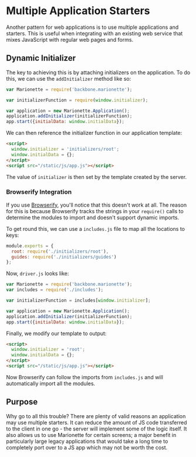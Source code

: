 # Multiple Application Starters

Another pattern for web applications is to use multiple applications and
starters. This is useful when integrating with an existing web service that
mixes JavaScript with regular web pages and forms.


## Dynamic Initializer

The key to achieving this is by attaching initializers on the application. To
do this, we can use the `addInitializer` method like so:

```js
var Marionette = require('backbone.marionette');

var initializerFunction = require(window.initializer);

var application = new Marionette.Application();
application.addInitializer(initializerFunction);
app.start({initialData: window.initialData});
```

We can then reference the initializer function in our application template:

```html
<script>
  window.initializer = 'initializers/root';
  window.initialData = {};
</script>
<script src="/static/js/app.js"></script>
```

The value of `initializer` is then set by the template created by the server.


### Browserify Integration

If you use [Browserify][browserify], you'll notice that this doesn't work at
all. The reason for this is because Browserify tracks the strings in your
`require()` calls to determine the modules to import and doesn't support dynamic
imports.

To get round this, we can use a `includes.js` file to map all the locations to
keys:

```js
module.exports = {
  root: require('./initializers/root'),
  guides: require('./initializers/guides')
};
```

Now, `driver.js` looks like:

```js
var Marionette = require('backbone.marionette');
var includes = require('./includes');

var initializerFunction = includes[window.initializer];

var application = new Marionette.Application();
application.addInitializer(initializerFunction);
app.start({initialData: window.initialData});
```

Finally, we modify our template to output:

```html
<script>
  window.initializer = 'root';
  window.initialData = {};
</script>
<script src="/static/js/app.js"></script>
```

Now Browserify can follow the imports from `includes.js` and will automatically
import all the modules.


## Purpose

Why go to all this trouble? There are plenty of valid reasons an application
may use multiple starters. It can reduce the amount of JS code transferred to
the client in one go - the server will implement some of the logic itself. It
also allows us to use Marionette for certain screens; a major benefit in
particularly large legacy applications that would take a long time to completely
port over to a JS app which may not be worth the cost.

[browserify]: https://browserifyjs.org
